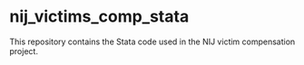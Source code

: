 # nij_victims_comp_stata
This repository contains the Stata code used in the NIJ victim compensation project.
